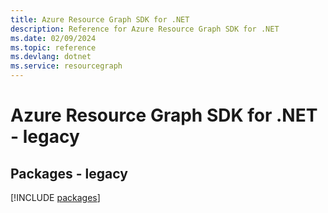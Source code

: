 ```yaml
---
title: Azure Resource Graph SDK for .NET
description: Reference for Azure Resource Graph SDK for .NET
ms.date: 02/09/2024
ms.topic: reference
ms.devlang: dotnet
ms.service: resourcegraph
---
```

# Azure Resource Graph SDK for .NET - legacy
## Packages - legacy
[!INCLUDE [packages](resource-graph-index.md)]